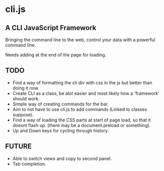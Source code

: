 # cli.js
## A CLI JavaScript Framework

Bringing the command line to the web, control your data with a powerful command line.

Needs adding at the end of the page for loading.

## TODO
* Find a way of formatting the cli div with css in the js but better than doing it now.
* Create CLI as a class, be alot easier and most likely how a 'framework' should work.
* Simple way of creating commands for the bar.
* Aim to not have to use cli.js to add commands (Linked to classes suppose).
* Find a way of loading the CSS parts at start of page load, so that it doesnt flash up. (there may be a document.preload or something).
* Up and Down keys for cycling through history.

## FUTURE
* Able to switch views and copy to second panel.
* Tab completion.

